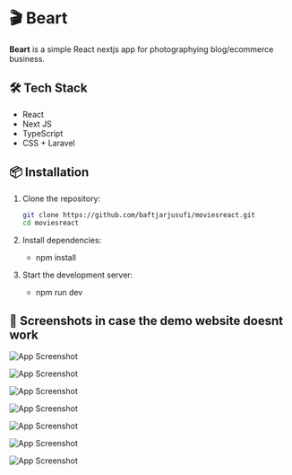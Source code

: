 # 🎬 Beart

**Beart** is a simple React nextjs app for photographying blog/ecommerce business.


## 🛠️ Tech Stack

- React 
- Next JS
- TypeScript 
- CSS + Laravel


## 📦 Installation

1. Clone the repository:
   ```bash
   git clone https://github.com/baftjarjusufi/moviesreact.git
   cd moviesreact
2. Install dependencies:

     - npm install

4. Start the development server:

     - npm run dev 



## 📸 Screenshots in case the demo website doesnt work 

![App Screenshot](./moviesREACT/public/screenshot1.png)

![App Screenshot](./moviesREACT/public/screenshot2.png)

![App Screenshot](./moviesREACT/public/screenshot3.png)

![App Screenshot](./moviesREACT/public/screenshot4.png)

![App Screenshot](./moviesREACT/public/gif1.png)

![App Screenshot](./moviesREACT/public/gif2.png)

![App Screenshot](./moviesREACT/public/gif3.png)





